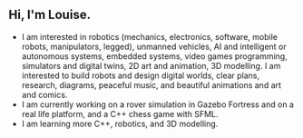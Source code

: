 ## Hi, I'm Louise.
- I am interested in robotics (mechanics, electronics, software, mobile robots, manipulators, legged), unmanned vehicles, AI and intelligent or autonomous systems, embedded systems, video games programming, simulators and digital twins, 2D art and animation, 3D modelling. I am interested to build robots and design digital worlds, clear plans, research, diagrams, peaceful music, and beautiful animations and art and comics.
- I am currently working on a rover simulation in Gazebo Fortress and on a real life platform, and a C++ chess game with SFML.
- I am learning more C++, robotics, and 3D modelling.

<!--
**fruffers/fruffers** is a ✨ _special_ ✨ repository because its `README.md` (this file) appears on your GitHub profile.

Here are some ideas to get you started:

- 🔭 I’m currently working on ...
- 🌱 I’m currently learning ...
- 👯 I’m looking to collaborate on ...
- 🤔 I’m looking for help with ...
- 💬 Ask me about ...
- 📫 How to reach me: ...
- 😄 Pronouns: ...
- ⚡ Fun fact: ...
-->
